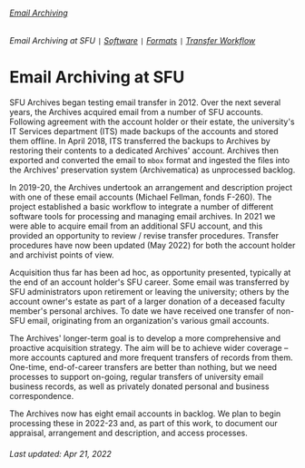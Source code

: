 ###### [Email Archiving](../README.md)
###### Email Archiving at SFU `|` [Software](software.md) `|` [Formats](formats.md) `|` [Transfer Workflow](transfer-workflow.md)

# Email Archiving at SFU

SFU Archives began testing email transfer in 2012. Over the next several years, the Archives acquired email from a number of SFU accounts. Following agreement with the account holder or their estate, the university's IT Services department (ITS) made backups of the accounts and stored them offline. In April 2018, ITS transferred the backups to Archives by restoring their contents to a dedicated Archives' account. Archives then exported and converted the email to `mbox` format and ingested the files into the Archives' preservation system (Archivematica) as unprocessed backlog.

In 2019-20, the Archives undertook an arrangement and description project with one of these email accounts (Michael Fellman, fonds F-260). The project established a basic workflow to integrate a number of different software tools for processing and managing email archives. In 2021 we were able to acquire email from an additional SFU account, and this provided an opportunity to review / revise transfer procedures. Transfer procedures have now been updated (May 2022) for both the account holder and archivist points of view.

Acquisition thus far has been ad hoc, as opportunity presented, typically at the end of an account holder's SFU career. Some email was transferred by SFU administrators upon retirement or leaving the university; others by the account owner's estate as part of a larger donation of a deceased faculty member's personal archives. To date we have received one transfer of non-SFU email, originating from an organization's various gmail accounts.

The Archives' longer-term goal is to develop a more comprehensive and proactive acquisition strategy. The aim will be to achieve wider coverage – more accounts captured and more frequent transfers of records from them. One-time, end-of-career transfers are better than nothing, but we need processes to support on-going, regular transfers of university email business records, as well as privately donated personal and business correspondence.

The Archives now has eight email accounts in backlog. We plan to begin processing these in 2022-23 and, as part of this work, to document our appraisal, arrangement and description, and access processes.

###### Last updated: Apr 21, 2022
